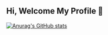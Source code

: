 ## Hi, Welcome My Profile 👋

[![Anurag's GitHub stats](https://github-readme-stats.vercel.app/api?username=fuhouyu&theme=ambient_gradient)](https://github.com/anuraghazra/github-readme-stats)
<!--
**fuhouyu/fuhouyu** is a ✨ _special_ ✨ repository because its `README.md` (this file) appears on your GitHub profile.

Here are some ideas to get you started:

- 🔭 I’m currently working on ...
- 🌱 I’m currently learning ...
- 👯 I’m looking to collaborate on ...
- 🤔 I’m looking for help with ...
- 💬 Ask me about ...
- 📫 How to reach me: ...
- 😄 Pronouns: ...
- ⚡ Fun fact: ...
-->
